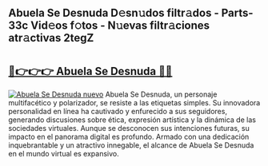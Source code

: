 ## Abuela Se Desnuda D𝚎sn𝚞dos filtr𝚊dos - Parts-33c Vid𝚎os f𝚘tos - N𝚞evas filtr𝚊ciones atr𝚊ctivas 2tegZ

# <h2><a href="http://mb47g7b.tromn.icu/?c=Abuela+Se+Desnuda">🔗👉👉👉 Abuela Se Desnuda 🔗🔗</a></h2>

[![Abuela Se Desnuda nuevo](https://i.imgur.com/pEAQMta.gif)](http://mb47g7b.tromn.icu/?c=Abuela+Se+Desnuda)
Abuela Se Desnuda, un personaje multifacético y polarizador, se resiste a las etiquetas simples. Su innovadora personalidad en línea ha cautivado y enfurecido a sus seguidores, generando discusiones sobre ética, expresión artística y la dinámica de las sociedades virtuales. Aunque se desconocen sus intenciones futuras, su impacto en el panorama digital es profundo. Armado con una dedicación inquebrantable y un atractivo innegable, el alcance de Abuela Se Desnuda en el mundo virtual es expansivo.
